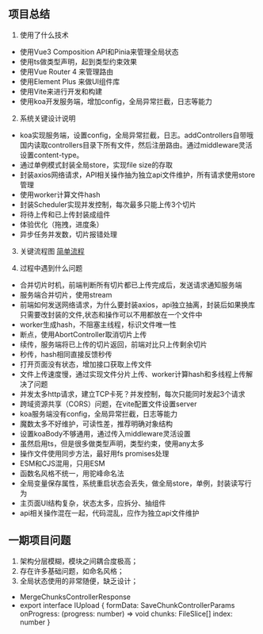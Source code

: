 ## 项目总结

1. 使用了什么技术

- 使用Vue3 Composition API和Pinia来管理全局状态
- 使用ts做类型声明，起到类型约束效果
- 使用Vue Router 4 来管理路由
- 使用Element Plus 来做UI组件库
- 使用Vite来进行开发和构建
- 使用koa开发服务端，增加config，全局异常拦截，日志等能力

2. 系统关键设计说明

- koa实现服务端，设置config，全局异常拦截，日志。addControllers自带哦国内读取controllers目录下所有文件，然后注册路由。通过middleware灵活设置content-type。
- 通过单例模式封装全局store，实现file size的存取
- 封装axios网络请求，API相关操作抽为独立api文件维护，所有请求使用store管理
- 使用worker计算文件hash
- 封装Scheduler实现并发控制，每次最多只能上传3个切片
- 将待上传和已上传封装成组件
- 体验优化（拖拽，进度条）
- 异步任务并发数，切片报错处理

3. 关键流程图
   [简单流程](https://www.yuque.com/u1598738/ryg73d/bz327udm30r7eiyy)

4. 过程中遇到什么问题

- 合并切片时机，前端判断所有切片都已上传完成后，发送请求通知服务端
- 服务端合并切片，使用stream
- 前端如何发送网络请求，为什么要封装axios，api独立抽离，封装后如果换库只需要改封装的文件,状态和操作可以不用都放在一个文件中
- worker生成hash，不阻塞主线程，标识文件唯一性
- 断点，使用AbortController取消切片上传
- 续传，服务端将已上传的切片返回，前端对比只上传剩余切片
- 秒传，hash相同直接反馈秒传
- 打开页面没有状态，增加接口获取上传文件
- 文件上传速度慢，通过实现文件分片上传、worker计算hash和多线程上传解决了问题
- 并发太多http请求，建立TCP卡死？并发控制，每次只能同时发起3个请求
- 跨域资源共享（CORS）问题，在vite配置文件设置server
- koa服务端没有config，全局异常拦截，日志等能力
- 魔数太多不好维护，可读性差，推荐明确对象结构
- 设置koaBody不够通用，通过传入middleware灵活设置
- 虽然启用ts，但是很多做类型声明，类型约束，使用any太多
- 操作文件使用同步方法，最好用fs promises处理
- ESM和CJS混用，只用ESM
- 函数名风格不统一，用驼峰命名法
- 全局变量保存属性，系统重启状态会丢失，做全局store，单例，封装读写行为
- 主页面UI结构复杂，状态太多，应拆分、抽组件
- api相关操作混在一起，代码混乱，应作为独立api文件维护

## 一期项目问题

1. 架构分层模糊，模块之间耦合度极高；
2. 存在许多基础问题，如命名风格；
3. 全局状态使用的非常随便，缺乏设计；

- MergeChunksControllerResponse
- export interface IUpload {
  formData: SaveChunkControllerParams
  onProgress: (progress: number) => void
  chunks: FileSlice[]
  index: number
  }
